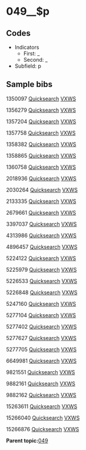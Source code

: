 # 049\_\_$p

## Codes

-   Indicators
    -   First: \_
    -   Second: \_
-   Subfield: p

## Sample bibs

1350097 [Quicksearch](https://search.library.yale.edu/catalog/1350097) [VXWS](http://prodorbis.library.yale.edu:7014/vxws/GetHoldingsService?bibId=1350097)

1356279 [Quicksearch](https://search.library.yale.edu/catalog/1356279) [VXWS](http://prodorbis.library.yale.edu:7014/vxws/GetHoldingsService?bibId=1356279)

1357204 [Quicksearch](https://search.library.yale.edu/catalog/1357204) [VXWS](http://prodorbis.library.yale.edu:7014/vxws/GetHoldingsService?bibId=1357204)

1357758 [Quicksearch](https://search.library.yale.edu/catalog/1357758) [VXWS](http://prodorbis.library.yale.edu:7014/vxws/GetHoldingsService?bibId=1357758)

1358382 [Quicksearch](https://search.library.yale.edu/catalog/1358382) [VXWS](http://prodorbis.library.yale.edu:7014/vxws/GetHoldingsService?bibId=1358382)

1358865 [Quicksearch](https://search.library.yale.edu/catalog/1358865) [VXWS](http://prodorbis.library.yale.edu:7014/vxws/GetHoldingsService?bibId=1358865)

1360758 [Quicksearch](https://search.library.yale.edu/catalog/1360758) [VXWS](http://prodorbis.library.yale.edu:7014/vxws/GetHoldingsService?bibId=1360758)

2018936 [Quicksearch](https://search.library.yale.edu/catalog/2018936) [VXWS](http://prodorbis.library.yale.edu:7014/vxws/GetHoldingsService?bibId=2018936)

2030264 [Quicksearch](https://search.library.yale.edu/catalog/2030264) [VXWS](http://prodorbis.library.yale.edu:7014/vxws/GetHoldingsService?bibId=2030264)

2133335 [Quicksearch](https://search.library.yale.edu/catalog/2133335) [VXWS](http://prodorbis.library.yale.edu:7014/vxws/GetHoldingsService?bibId=2133335)

2679661 [Quicksearch](https://search.library.yale.edu/catalog/2679661) [VXWS](http://prodorbis.library.yale.edu:7014/vxws/GetHoldingsService?bibId=2679661)

3397037 [Quicksearch](https://search.library.yale.edu/catalog/3397037) [VXWS](http://prodorbis.library.yale.edu:7014/vxws/GetHoldingsService?bibId=3397037)

4313986 [Quicksearch](https://search.library.yale.edu/catalog/4313986) [VXWS](http://prodorbis.library.yale.edu:7014/vxws/GetHoldingsService?bibId=4313986)

4896457 [Quicksearch](https://search.library.yale.edu/catalog/4896457) [VXWS](http://prodorbis.library.yale.edu:7014/vxws/GetHoldingsService?bibId=4896457)

5224122 [Quicksearch](https://search.library.yale.edu/catalog/5224122) [VXWS](http://prodorbis.library.yale.edu:7014/vxws/GetHoldingsService?bibId=5224122)

5225979 [Quicksearch](https://search.library.yale.edu/catalog/5225979) [VXWS](http://prodorbis.library.yale.edu:7014/vxws/GetHoldingsService?bibId=5225979)

5226533 [Quicksearch](https://search.library.yale.edu/catalog/5226533) [VXWS](http://prodorbis.library.yale.edu:7014/vxws/GetHoldingsService?bibId=5226533)

5226848 [Quicksearch](https://search.library.yale.edu/catalog/5226848) [VXWS](http://prodorbis.library.yale.edu:7014/vxws/GetHoldingsService?bibId=5226848)

5247160 [Quicksearch](https://search.library.yale.edu/catalog/5247160) [VXWS](http://prodorbis.library.yale.edu:7014/vxws/GetHoldingsService?bibId=5247160)

5277104 [Quicksearch](https://search.library.yale.edu/catalog/5277104) [VXWS](http://prodorbis.library.yale.edu:7014/vxws/GetHoldingsService?bibId=5277104)

5277402 [Quicksearch](https://search.library.yale.edu/catalog/5277402) [VXWS](http://prodorbis.library.yale.edu:7014/vxws/GetHoldingsService?bibId=5277402)

5277627 [Quicksearch](https://search.library.yale.edu/catalog/5277627) [VXWS](http://prodorbis.library.yale.edu:7014/vxws/GetHoldingsService?bibId=5277627)

5277705 [Quicksearch](https://search.library.yale.edu/catalog/5277705) [VXWS](http://prodorbis.library.yale.edu:7014/vxws/GetHoldingsService?bibId=5277705)

6649981 [Quicksearch](https://search.library.yale.edu/catalog/6649981) [VXWS](http://prodorbis.library.yale.edu:7014/vxws/GetHoldingsService?bibId=6649981)

9821551 [Quicksearch](https://search.library.yale.edu/catalog/9821551) [VXWS](http://prodorbis.library.yale.edu:7014/vxws/GetHoldingsService?bibId=9821551)

9882161 [Quicksearch](https://search.library.yale.edu/catalog/9882161) [VXWS](http://prodorbis.library.yale.edu:7014/vxws/GetHoldingsService?bibId=9882161)

9882162 [Quicksearch](https://search.library.yale.edu/catalog/9882162) [VXWS](http://prodorbis.library.yale.edu:7014/vxws/GetHoldingsService?bibId=9882162)

15263611 [Quicksearch](https://search.library.yale.edu/catalog/15263611) [VXWS](http://prodorbis.library.yale.edu:7014/vxws/GetHoldingsService?bibId=15263611)

15266040 [Quicksearch](https://search.library.yale.edu/catalog/15266040) [VXWS](http://prodorbis.library.yale.edu:7014/vxws/GetHoldingsService?bibId=15266040)

15266876 [Quicksearch](https://search.library.yale.edu/catalog/15266876) [VXWS](http://prodorbis.library.yale.edu:7014/vxws/GetHoldingsService?bibId=15266876)

**Parent topic:**[049](../../tags/049/049.md)

